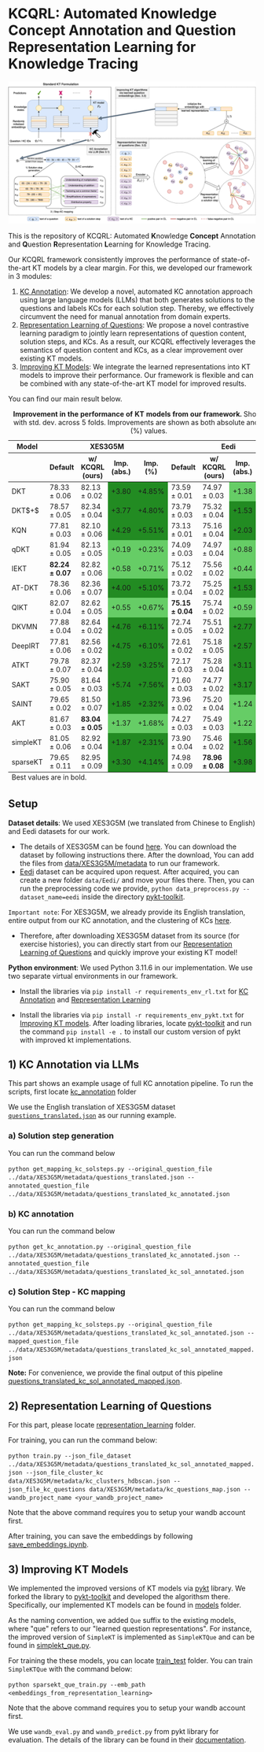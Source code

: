 # KCQRL: Automated Knowledge Concept Annotation and Question Representation Learning for Knowledge Tracing

![The overview of our framework](Framework.png)

This is the repository of KCQRL: Automated **K**nowledge **Concept** Annotation and **Q**uestion **R**epresentation **L**earning for Knowledge Tracing. 

Our KCQRL framework consistently improves the performance of state-of-the-art KT models by a clear margin. For this, we developed our framework in 3 modules: 

1) [KC Annotation](#1-kc-annotation-via-llms): We develop a novel, automated KC annotation approach using large language models (LLMs) that both generates solutions to the questions and labels KCs for each solution step. Thereby, we effectively circumvent the need for manual annotation from domain experts.
2) [Representation Learning of Questions](#2-representation-learning-of-questions): We propose a novel contrastive learning paradigm to jointly learn representations of question content, solution steps, and KCs. As a result, our KCQRL effectively leverages the semantics of question content and KCs, as a clear improvement over existing KT models.
3) [Improving KT Models](#3-improving-kt-models): We integrate the learned representations into KT models to improve their performance. Our framework is flexible and can be combined with any state-of-the-art KT model for improved results.

You can find our main result below. 

<table>
  <caption><strong>Improvement in the performance of KT models from our framework.</strong> Shown: AUC with std. dev. across 5 folds. Improvements are shown as both absolute and relative (%) values.</caption>
  <thead>
    <tr>
      <th>Model</th>
      <th colspan="4">XES3G5M</th>
      <th colspan="4">Eedi</th>
    </tr>
    <tr>
      <th></th>
      <th>Default</th>
      <th>w/ KCQRL (ours)</th>
      <th>Imp. (abs.)</th>
      <th>Imp. (%)</th>
      <th>Default</th>
      <th>w/ KCQRL (ours)</th>
      <th>Imp. (abs.)</th>
      <th>Imp. (%)</th>
    </tr>
  </thead>
  <tbody>
    <tr>
      <td>DKT</td>
      <td>78.33 ± 0.06</td>
      <td>82.13 ± 0.02</td>
      <td style="background-color: #228B22;">+3.80</td>
      <td style="background-color: #228B22;">+4.85%</td>
      <td>73.59 ± 0.01</td>
      <td>74.97 ± 0.03</td>
      <td style="background-color: #66CD66;">+1.38</td>
      <td style="background-color: #66CD66;">+1.88%</td>
    </tr>
    <tr>
      <td>DKT$+$</td>
      <td>78.57 ± 0.05</td>
      <td>82.34 ± 0.04</td>
      <td style="background-color: #228B22;">+3.77</td>
      <td style="background-color: #228B22;">+4.80%</td>
      <td>73.79 ± 0.03</td>
      <td>75.32 ± 0.04</td>
      <td style="background-color: #228B22;">+1.53</td>
      <td style="background-color: #228B22;">+2.07%</td>
    </tr>
    <tr>
      <td>KQN</td>
      <td>77.81 ± 0.03</td>
      <td>82.10 ± 0.06</td>
      <td style="background-color: #228B22;">+4.29</td>
      <td style="background-color: #228B22;">+5.51%</td>
      <td>73.13 ± 0.01</td>
      <td>75.16 ± 0.04</td>
      <td style="background-color: #228B22;">+2.03</td>
      <td style="background-color: #228B22;">+2.78%</td>
    </tr>
    <tr>
      <td>qDKT</td>
      <td>81.94 ± 0.05</td>
      <td>82.13 ± 0.05</td>
      <td style="background-color: #66CD66;">+0.19</td>
      <td style="background-color: #66CD66;">+0.23%</td>
      <td>74.09 ± 0.03</td>
      <td>74.97 ± 0.04</td>
      <td style="background-color: #66CD66;">+0.88</td>
      <td style="background-color: #66CD66;">+1.19%</td>
    </tr>
    <tr>
      <td>IEKT</td>
      <td><strong>82.24 ± 0.07</strong></td>
      <td>82.82 ± 0.06</td>
      <td style="background-color: #66CD66;">+0.58</td>
      <td style="background-color: #66CD66;">+0.71%</td>
      <td>75.12 ± 0.02</td>
      <td>75.56 ± 0.02</td>
      <td style="background-color: #66CD66;">+0.44</td>
      <td style="background-color: #66CD66;">+0.59%</td>
    </tr>
    <tr>
      <td>AT-DKT</td>
      <td>78.36 ± 0.06</td>
      <td>82.36 ± 0.07</td>
      <td style="background-color: #228B22;">+4.00</td>
      <td style="background-color: #228B22;">+5.10%</td>
      <td>73.72 ± 0.04</td>
      <td>75.25 ± 0.02</td>
      <td style="background-color: #228B22;">+1.53</td>
      <td style="background-color: #228B22;">+2.08%</td>
    </tr>
    <tr>
      <td>QIKT</td>
      <td>82.07 ± 0.04</td>
      <td>82.62 ± 0.05</td>
      <td style="background-color: #66CD66;">+0.55</td>
      <td style="background-color: #66CD66;">+0.67%</td>
      <td><strong>75.15 ± 0.04</strong></td>
      <td>75.74 ± 0.02</td>
      <td style="background-color: #66CD66;">+0.59</td>
      <td style="background-color: #66CD66;">+0.79%</td>
    </tr>
    <tr>
      <td>DKVMN</td>
      <td>77.88 ± 0.04</td>
      <td>82.64 ± 0.02</td>
      <td style="background-color: #228B22;">+4.76</td>
      <td style="background-color: #228B22;">+6.11%</td>
      <td>72.74 ± 0.05</td>
      <td>75.51 ± 0.02</td>
      <td style="background-color: #228B22;">+2.77</td>
      <td style="background-color: #228B22;">+3.81%</td>
    </tr>
    <tr>
      <td>DeepIRT</td>
      <td>77.81 ± 0.06</td>
      <td>82.56 ± 0.02</td>
      <td style="background-color: #228B22;">+4.75</td>
      <td style="background-color: #228B22;">+6.10%</td>
      <td>72.61 ± 0.02</td>
      <td>75.18 ± 0.05</td>
      <td style="background-color: #228B22;">+2.57</td>
      <td style="background-color: #228B22;">+3.54%</td>
    </tr>
    <tr>
      <td>ATKT</td>
      <td>79.78 ± 0.07</td>
      <td>82.37 ± 0.04</td>
      <td style="background-color: #228B22;">+2.59</td>
      <td style="background-color: #228B22;">+3.25%</td>
      <td>72.17 ± 0.03</td>
      <td>75.28 ± 0.04</td>
      <td style="background-color: #228B22;">+3.11</td>
      <td style="background-color: #228B22;">+4.31%</td>
    </tr>
    <tr>
      <td>SAKT</td>
      <td>75.90 ± 0.05</td>
      <td>81.64 ± 0.03</td>
      <td style="background-color: #228B22;">+5.74</td>
      <td style="background-color: #228B22;">+7.56%</td>
      <td>71.60 ± 0.03</td>
      <td>74.77 ± 0.02</td>
      <td style="background-color: #228B22;">+3.17</td>
      <td style="background-color: #228B22;">+4.43%</td>
    </tr>
    <tr>
      <td>SAINT</td>
      <td>79.65 ± 0.02</td>
      <td>81.50 ± 0.07</td>
      <td style="background-color: #228B22;">+1.85</td>
      <td style="background-color: #228B22;">+2.32%</td>
      <td>73.96 ± 0.02</td>
      <td>75.20 ± 0.04</td>
      <td style="background-color: #66CD66;">+1.24</td>
      <td style="background-color: #66CD66;">+1.68%</td>
    </tr>
    <tr>
      <td>AKT</td>
      <td>81.67 ± 0.03</td>
      <td><strong>83.04 ± 0.05</strong></td>
      <td style="background-color: #66CD66;">+1.37</td>
      <td style="background-color: #66CD66;">+1.68%</td>
      <td>74.27 ± 0.03</td>
      <td>75.49 ± 0.03</td>
      <td style="background-color: #66CD66;">+1.22</td>
      <td style="background-color: #66CD66;">+1.64%</td>
    </tr>
    <tr>
      <td>simpleKT</td>
      <td>81.05 ± 0.06</td>
      <td>82.92 ± 0.04</td>
      <td style="background-color: #228B22;">+1.87</td>
      <td style="background-color: #228B22;">+2.31%</td>
      <td>73.90 ± 0.04</td>
      <td>75.46 ± 0.02</td>
      <td style="background-color: #228B22;">+1.56</td>
      <td style="background-color: #228B22;">+2.11%</td>
    </tr>
    <tr>
      <td>sparseKT</td>
      <td>79.65 ± 0.11</td>
      <td>82.95 ± 0.09</td>
      <td style="background-color: #228B22;">+3.30</td>
      <td style="background-color: #228B22;">+4.14%</td>
      <td>74.98 ± 0.09</td>
      <td><strong>78.96 ± 0.08</strong></td>
      <td style="background-color: #228B22;">+3.98</td>
      <td style="background-color: #228B22;">+5.31%</td>
    </tr>
  </tbody>
  <tfoot>
    <tr>
      <td colspan="9">Best values are in bold.</td>
    </tr>
  </tfoot>
</table>

## Setup
 
 **Dataset details**: We used XES3G5M (we translated from Chinese to English) and Eedi datasets for our work. 

 - The details of XES3G5M can be found [here](https://github.com/ai4ed/XES3G5M). You can download the dataset by following instructions there. After the download, You can add the files from [data/XES3G5M/metadata](data/XES3G5M/metadata) to run our framework. 
 - [Eedi](https://eedi.com) dataset can be acquired upon request. After acquired, you can create a new folder `data/Eedi/` and move your files there. Then, you can run the preprocessing code we provide, `python data_preprocess.py --dataset_name=eedi` inside the directory [pykt-toolkit](pykt-toolkit).

 `Important note`: For XES3G5M, we already provide its English translation, entire output from our KC annotation, and the clustering of KCs [here](data/XES3G5M/metadata).
 * Therefore, after downloading XES3G5M dataset from its source (for exercise histories), you can directly start from our [Representation Learning of Questions](#2-representation-learning-of-questions) and quickly improve your existing KT model!

 **Python environment**: We used Python 3.11.6 in our implementation. We use two separate virtual environments in our framework. 

 - Install the libraries via `pip install -r requirements_env_rl.txt` for [KC Annotation](#1-kc-annotation-via-llms) and [Representation Learning](#2-representation-learning-of-questions)

 - Install the libraries via `pip install -r requirements_env_pykt.txt` for [Improving KT models](#3-improving-kt-models). After loading libraries, locate [pykt-toolkit](pykt-toolkit) and run the command `pip install -e .` to install our custom version of pykt with improved kt implementations. 

 ## 1) KC Annotation via LLMs

 This part shows an example usage of full KC annotation pipeline. To run the scripts, first locate [kc_annotation](kc_annotation) folder
 
We use the English translation of XES3G5M dataset [`questions_translated.json`](data/XES3G5M/metadata/questions_translated.json) as our running example. 

### a) Solution step generation 

You can run the command below

`python get_mapping_kc_solsteps.py --original_question_file ../data/XES3G5M/metadata/questions_translated.json --annotated_question_file ../data/XES3G5M/metadata/questions_translated_kc_annotated.json`

### b) KC annotation

You can run the command below

`python get_kc_annotation.py --original_question_file ../data/XES3G5M/metadata/questions_translated_kc_annotated.json --annotated_question_file ../data/XES3G5M/metadata/questions_translated_kc_sol_annotated.json`

### c) Solution Step - KC mapping

You can run the command below

`python get_mapping_kc_solsteps.py --original_question_file ../data/XES3G5M/metadata/questions_translated_kc_sol_annotated.json --mapped_question_file ../data/XES3G5M/metadata/questions_translated_kc_sol_annotated_mapped.json`

**Note:** For convenience, we provide the final output of this pipeline  [questions_translated_kc_sol_annotated_mapped.json](../data/XES3G5M/metadata/questions_translated_kc_sol_annotated_mapped.json).

## 2) Representation Learning of Questions

For this part, please locate [representation_learning](representation_learning) folder.

For training, you can run the command below:

`python train.py --json_file_dataset ../data/XES3G5M/metadata/questions_translated_kc_sol_annotated_mapped.json --json_file_cluster_kc data/XES3G5M/metadata/kc_clusters_hdbscan.json --json_file_kc_questions data/XES3G5M/metadata/kc_questions_map.json --wandb_project_name <your_wandb_project_name>`

Note that the above command requires you to setup your wandb account first. 

After training, you can save the embeddings by following [save_embeddings.ipynb](representation_learning/save_embeddings.ipynb). 

## 3) Improving KT Models

We implemented the improved versions of KT models via [pykt](https://github.com/pykt-team/pykt-toolkit) library. We forked the library to [pykt-toolkit](pykt-toolkit) and developed the algorithsm there. Specifically, our implemented KT models can be found in [models](pykt-toolkit/pykt/models) folder. 

As the naming convention, we added `Que` suffix to the existing models, where "que" refers to our "learned question representations". For instance, the improved version of `SimpleKT` is implemented as `SimpleKTQue` and can be found in [simplekt_que.py](pykt-toolkit/pykt/models/simplekt_que.py). 

For training the these models, you can locate [train_test](pykt-toolkit/train_test) folder. You can train `SimpleKTQue` with the command below: 

`python sparsekt_que_train.py --emb_path <embeddings_from_representation_learning>`

Note that the above command requires you to setup your wandb account first. 

We use `wandb_eval.py` and `wandb_predict.py` from pykt library for evaluation. The details of the library can be found in their [documentation](https://pykt-toolkit.readthedocs.io/en/latest/).